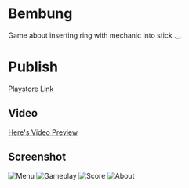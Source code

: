 # Bembung
Game about inserting ring with mechanic into stick ._.

# Publish
[Playstore Link](https://play.google.com/store/apps/details?id=com.arksana.bembung)

## Video
[Here's Video Preview](https://www.youtube.com/watch?v=r3WPP6RSAas)

## Screenshot
![Menu](https://github.com/Leguna/Bembung/blob/master/BembungPreview/SS%20(4).png)
![Gameplay](https://github.com/Leguna/Bembung/blob/master/BembungPreview/SS%20(6).png)
![Score](https://github.com/Leguna/Bembung/blob/master/BembungPreview/SS%20Score.png)
![About](https://github.com/Leguna/Bembung/blob/master/BembungPreview/SS%20Credit.png)

